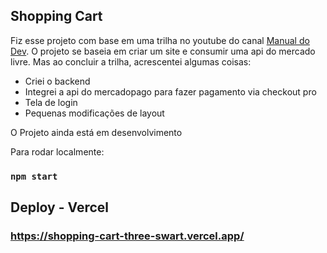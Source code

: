 ## Shopping Cart

Fiz esse projeto com base em uma trilha no youtube do canal [Manual do Dev](https://www.youtube.com/watch?v=HSAlJJI6K_A&list=LL&index=24&ab_channel=ManualdoDev). O projeto se baseia em criar um site e consumir uma api do mercado livre. Mas ao concluir a trilha, acrescentei algumas coisas:

 - Criei o backend
 - Integrei a api do mercadopago para fazer pagamento via checkout pro
 - Tela de login
 - Pequenas modificações de layout

O Projeto ainda está em desenvolvimento

Para rodar localmente:
### `npm start`

## Deploy - Vercel

### https://shopping-cart-three-swart.vercel.app/
